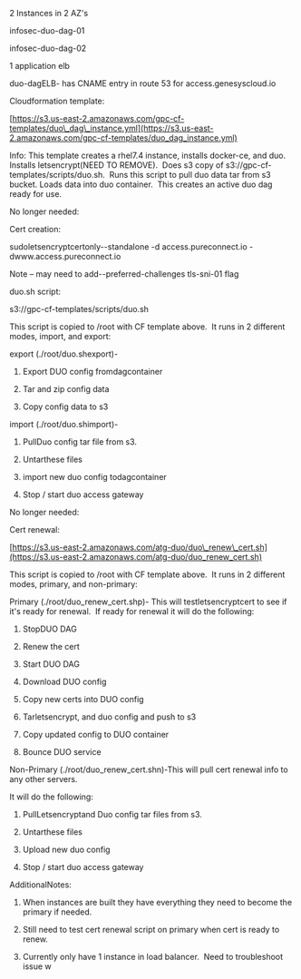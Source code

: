 2 Instances in 2 AZ's

infosec-duo-dag-01

infosec-duo-dag-02



1 application elb

duo-dagELB- has CNAME entry in route 53 for access.genesyscloud.io



Cloudformation template:

[https://s3.us-east-2.amazonaws.com/gpc-cf-templates/duo\_dag\_instance.yml](https://s3.us-east-2.amazonaws.com/gpc-cf-templates/duo_dag_instance.yml)

Info: This template creates a rhel7.4 instance, installs docker-ce, and duo.   Installs letsencrypt\(NEED TO REMOVE\).  Does s3 copy of s3://gpc-cf-templates/scripts/duo.sh.  Runs this script to pull duo data tar from s3 bucket. Loads data into duo container.  This creates an active duo dag ready for use.



No longer needed:

Cert creation:

sudoletsencryptcertonly--standalone -d access.pureconnect.io -dwww.access.pureconnect.io

Note – may need to add--preferred-challenges tls-sni-01 flag



duo.sh script:

s3://gpc-cf-templates/scripts/duo.sh

This script is copied to /root with CF template above.  It runs in 2 different modes, import, and export:

export \(./root/duo.shexport\)- 

1. Export DUO config fromdagcontainer

2. Tar and zip config data

3. Copy config data to s3



import \(./root/duo.shimport\)-

1. PullDuo config tar file from s3.

2. Untarthese files

3. import new duo config todagcontainer

4. Stop / start duo access gateway



No longer needed:

Cert renewal:

[https://s3.us-east-2.amazonaws.com/atg-duo/duo\_renew\_cert.sh](https://s3.us-east-2.amazonaws.com/atg-duo/duo_renew_cert.sh)

This script is copied to /root with CF template above.  It runs in 2 different modes, primary, and non-primary:

Primary \(./root/duo\_renew\_cert.shp\)- This will testletsencryptcert to see if it's ready for renewal.  If ready for renewal it will do the following:

1. StopDUO DAG

2. Renew the cert

3. Start DUO DAG

4. Download DUO config

5. Copy new certs into DUO config

6. Tarletsencrypt, and duo config and push to s3

7. Copy updated config to DUO container

8. Bounce DUO service



Non-Primary \(./root/duo\_renew\_cert.shn\)-This will pull cert renewal info to any other servers.

It will do the following:

1. PullLetsencryptand Duo config tar files from s3.

2. Untarthese files

3. Upload new duo config

4. Stop / start duo access gateway



AdditionalNotes:

1. When instances are built they have everything they need to become the primary if needed.

2. Still need to test cert renewal script on primary when cert is ready to renew.

3. Currently only have 1 instance in load balancer.  Need to troubleshoot issue w



